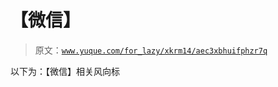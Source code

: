# 【微信】

> 原文：[`www.yuque.com/for_lazy/xkrm14/aec3xbhuifphzr7q`](https://www.yuque.com/for_lazy/xkrm14/aec3xbhuifphzr7q)

以下为：【微信】相关风向标 

